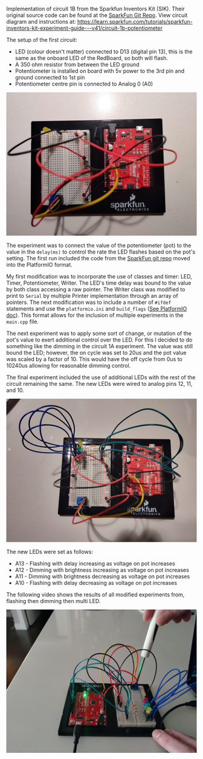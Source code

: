 Implementation of circuit 1B from the Sparkfun Inventors Kit (SIK). Their original source code can be found at the [SparkFun Git Repo](https://github.com/sparkfun/SIK-Guide-Code).
View circuit diagram and instructions at: https://learn.sparkfun.com/tutorials/sparkfun-inventors-kit-experiment-guide---v41/circuit-1b-potentiometer

The setup of the first circuit:
* LED (colour doesn't matter) connected to D13 (digital pin 13), this is the same as the onboard LED of the RedBoard, so both will flash.
* A 350 ohm resistor from between the LED ground
* Potentiometer is installed on board with 5v power to the 3rd pin and ground connected to 1st pin
* Potentiometer centre pin is connected to Analog 0 (A0)

![Initial Wiring Photo][1]

[1]: doc/1B_CircuitWiring.jpg "1B Initial Circuit Wiring"

The experiment was to connect the value of the potentiometer (pot) to the value in the `delay(ms)` to control the rate the LED flashes based on the pot's setting. The first run included the code from the [SparkFun git repo](https://github.com/sparkfun/SIK-Guide-Code/blob/master/SIK_Circuit_1B-Potentiometer/SIK_Circuit_1B-Potentiometer.ino) moved into the PlatformIO format.

My first modification was to incorporate the use of classes and timer: LED, Timer, Potentiometer, Writer. The LED's time delay was bound to the value by both class accessing a raw pointer. The Writer class was modified to print to `Serial` by multiple Printer implementation through an array of pointers. The next modification was to include a number of `#ifdef` statements and use the `platformio.ini` and `build_flags` ([See PlatformIO doc](https://docs.platformio.org/en/latest/projectconf/section_env_build.html?highlight=build%20flags#build-flags)). This format allows for the inclusion of multiple experiments in the `main.cpp` file. 

The next experiment was to apply some sort of change, or mutation of the pot's value to exert additional control over the LED. For this I decided to do something like the dimming in the circuit 1A experiment. The value was still bound the LED; however, the on cycle was set to 20us and the pot value was scaled by a factor of 10. This would have the off cycle from 0us to 10240us allowing for reasonable dimming control.

The final experiment included the use of additional LEDs with the rest of the circuit remaining the same. The new LEDs were wired to analog pins 12, 11, and 10.

![Modified Wiring Photo][2]

[2]: doc/1B_CircuitWiringExercises.jpg "1B Modified Circuit Wiring"

The new LEDs were set as follows:
* A13 - Flashing with delay increasing as voltage on pot increases
* A12 - Dimming with brightness increasing as voltage on pot increases
* A11 - Dimming with brightness decreasing as voltage on pot increases
* A10 - Flashing with delay decreasing as voltage on pot increases

The following video shows the results of all modified experiments from, flashing then dimming then multi LED.

[![Potentiometer Experiments](doc/1B_Intro.jpg)](https://youtu.be/FZmn7dMWaQM "1B Experiments Video")